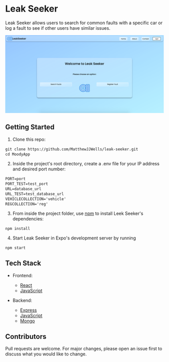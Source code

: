 # Leak Seeker
Leak Seeker allows users to search for common faults with a specific car or log a fault to see if other users have similar issues. 

![Leak-Seaker-Screenshot](https://github.com/MatthewJJWells/leak-seeker/blob/master/react/src/images/Screen%20Shot%202021-05-06%20at%2006.52.00.png)

## Getting Started

1. Clone this repo:

```
git clone https://github.com/MatthewJJWells/leak-seeker.git
cd MoodyApp
```

2. Inside the project's root directory, create a .env file for your IP address and desired port number:

```
PORT=port
PORT_TEST=test_port
URL=database_url
URL_TEST=test_database_url
VEHICLECOLLECTION='vehicle'
REGCOLLECTION='reg'
```
3. From inside the project folder, use [npm](https://npmjs.com/) to install Leek Seeker's dependencies:

```
npm install
```

4. Start Leak Seeker in Expo's development server by running

```
npm start
```
## Tech Stack

- Frontend:
  
  - [React](https://reactjs.org/)
  - [JavaScript](https://www.javascript.com/)
 
 
- Backend:
  - [Express](https://expressjs.com/)
  - [JavaScript](https://www.javascript.com/)
  - [Mongo](https://www.mongodb.com/)

## Contributors

Pull requests are welcome. For major changes, please open an issue first to discuss what you would like to change.




